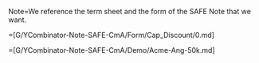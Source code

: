 Note=We reference the term sheet and the form of the SAFE Note that we want.

=[G/YCombinator-Note-SAFE-CmA/Form/Cap_Discount/0.md]

=[G/YCombinator-Note-SAFE-CmA/Demo/Acme-Ang-50k.md]